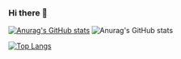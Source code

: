 ### Hi there 👋

[![Anurag's GitHub stats](https://github-readme-stats.vercel.app/api?username=dubistweltmeister05)](https://github.com/anuraghazra/github-readme-stats)
![Anurag's GitHub stats](https://github-readme-stats.vercel.app/api?username=dubistweltmeister05&show_icons=true)

[![Top Langs](https://github-readme-stats.vercel.app/api/top-langs/?username=dubistweltmeister05)](https://github.com/anuraghazra/github-readme-stats)

